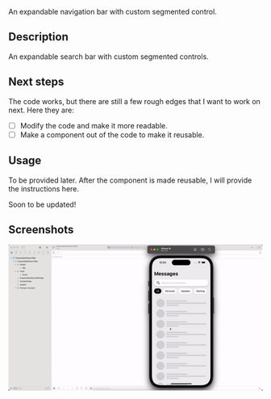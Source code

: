 An expandable navigation bar with custom segmented control.

## Description
An expandable search bar with custom segmented controls. 

## Next steps
The code works, but there are still a few rough edges that I want to work on next. Here they are:
- [ ] Modify the code and make it more readable.
- [ ] Make a component out of the code to make it reusable.

## Usage
To be provided later. After the component is made reusable, I will provide the instructions here.

Soon to be updated!

## Screenshots
<img src="/Screenshots/App.gif" alt="App testing gif">
